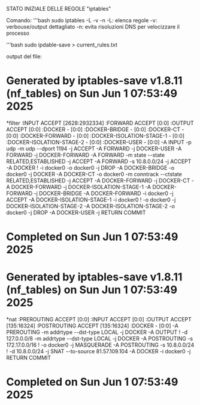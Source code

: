 STATO INIZIALE DELLE REGOLE "iptables"

Comando:
'''bash
sudo iptables -L -v -n
-L: elenca regole
-v: verbouse/output dettagliato
-n: evita risoluzioni DNS per velocizzare il processo

'''bash
sudo ipdable-save > current_rules.txt

output del file:

# Generated by iptables-save v1.8.11 (nf_tables) on Sun Jun  1 07:53:49 2025
*filter
:INPUT ACCEPT [2628:2932334]
:FORWARD ACCEPT [0:0]
:OUTPUT ACCEPT [0:0]
:DOCKER - [0:0]
:DOCKER-BRIDGE - [0:0]
:DOCKER-CT - [0:0]
:DOCKER-FORWARD - [0:0]
:DOCKER-ISOLATION-STAGE-1 - [0:0]
:DOCKER-ISOLATION-STAGE-2 - [0:0]
:DOCKER-USER - [0:0]
-A INPUT -p udp -m udp --dport 1194 -j ACCEPT
-A FORWARD -j DOCKER-USER
-A FORWARD -j DOCKER-FORWARD
-A FORWARD -m state --state RELATED,ESTABLISHED -j ACCEPT
-A FORWARD -s 10.8.0.0/24 -j ACCEPT
-A DOCKER ! -i docker0 -o docker0 -j DROP
-A DOCKER-BRIDGE -o docker0 -j DOCKER
-A DOCKER-CT -o docker0 -m conntrack --ctstate RELATED,ESTABLISHED -j ACCEPT
-A DOCKER-FORWARD -j DOCKER-CT
-A DOCKER-FORWARD -j DOCKER-ISOLATION-STAGE-1
-A DOCKER-FORWARD -j DOCKER-BRIDGE
-A DOCKER-FORWARD -i docker0 -j ACCEPT
-A DOCKER-ISOLATION-STAGE-1 -i docker0 ! -o docker0 -j DOCKER-ISOLATION-STAGE-2
-A DOCKER-ISOLATION-STAGE-2 -o docker0 -j DROP
-A DOCKER-USER -j RETURN
COMMIT
# Completed on Sun Jun  1 07:53:49 2025
# Generated by iptables-save v1.8.11 (nf_tables) on Sun Jun  1 07:53:49 2025
*nat
:PREROUTING ACCEPT [0:0]
:INPUT ACCEPT [0:0]
:OUTPUT ACCEPT [135:16324]
:POSTROUTING ACCEPT [135:16324]
:DOCKER - [0:0]
-A PREROUTING -m addrtype --dst-type LOCAL -j DOCKER
-A OUTPUT ! -d 127.0.0.0/8 -m addrtype --dst-type LOCAL -j DOCKER
-A POSTROUTING -s 172.17.0.0/16 ! -o docker0 -j MASQUERADE
-A POSTROUTING -s 10.8.0.0/24 ! -d 10.8.0.0/24 -j SNAT --to-source 81.57.109.104
-A DOCKER -i docker0 -j RETURN
COMMIT
# Completed on Sun Jun  1 07:53:49 2025

